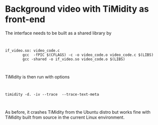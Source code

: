 #  Background video with TiMidity as front-end 

The interface needs to be built as a shared library by
```

	
if_video.so: video_code.c
        gcc  -fPIC $(CFLAGS) -c -o video_code.o video_code.c $(LIBS)
        gcc -shared -o if_video.so video_code.o $(LIBS)
	
      
```


TiMidity is then run with options
```

	
timidity -d. -iv --trace  --trace-text-meta 
	
      
```
As before, it crashes TiMidity from the Ubuntu distro
      but works fine with TiMidity built from source in
      the current Linux environment.

